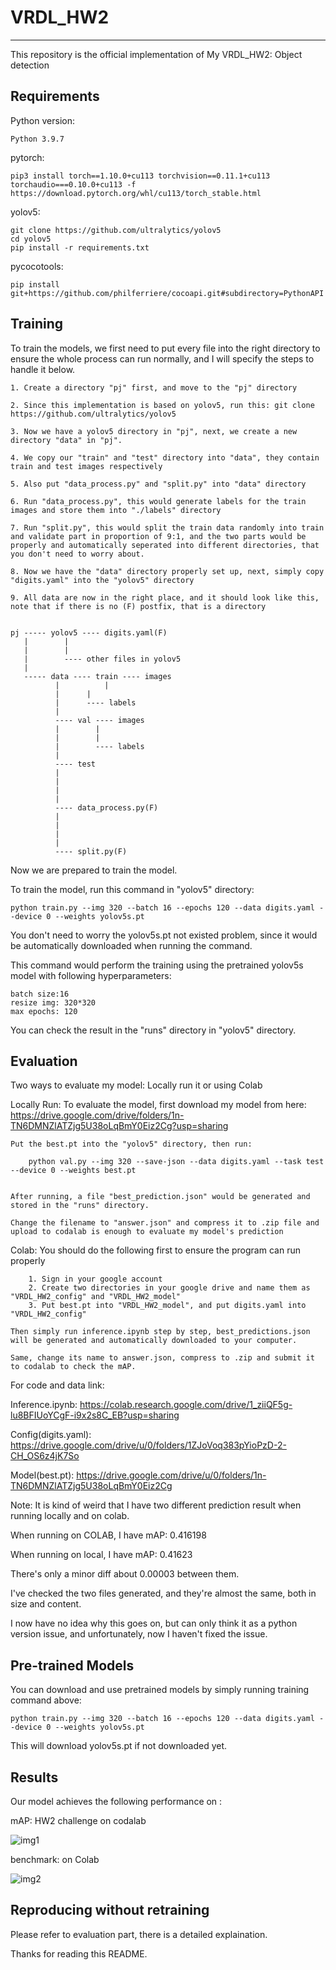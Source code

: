 # VRDL_HW2
-------------------------------------------------------------------------
This repository is the official implementation of My VRDL_HW2: Object detection



Requirements
-------------------------------------------------------------------------
Python version:
	
	Python 3.9.7

pytorch:
	
	pip3 install torch==1.10.0+cu113 torchvision==0.11.1+cu113 torchaudio===0.10.0+cu113 -f https://download.pytorch.org/whl/cu113/torch_stable.html

yolov5:
	
	git clone https://github.com/ultralytics/yolov5
	cd yolov5
	pip install -r requirements.txt

pycocotools:

	pip install git+https://github.com/philferriere/cocoapi.git#subdirectory=PythonAPI



Training
-------------------------------------------------------------------------
To train the models, we first need to put every file into the right directory to ensure the whole process can run normally, and I will specify the steps to handle it below.

	1. Create a directory "pj" first, and move to the "pj" directory 
	
	2. Since this implementation is based on yolov5, run this: git clone https://github.com/ultralytics/yolov5
	
	3. Now we have a yolov5 directory in "pj", next, we create a new directory "data" in "pj".
	
	4. We copy our "train" and "test" directory into "data", they contain train and test images respectively
	
	5. Also put "data_process.py" and "split.py" into "data" directory
	
	6. Run "data_process.py", this would generate labels for the train images and store them into "./labels" directory

	7. Run "split.py", this would split the train data randomly into train and validate part in proportion of 9:1, and the two parts would be properly and automatically seperated into different directories, that you don't need to worry about.
	
	8. Now we have the "data" directory properly set up, next, simply copy "digits.yaml" into the "yolov5" directory
	
	9. All data are now in the right place, and it should look like this, note that if there is no (F) postfix, that is a directory
	
	
	pj ----- yolov5 ---- digits.yaml(F) 
	   |		|
	   |		|
	   |		---- other files in yolov5
	   |
	   ----- data ---- train ---- images
	   	      |          |
		      |		 |
		      |		 ---- labels
		      |
		      ---- val ---- images
		      |	       |
		      |	       |
		      |	       ---- labels
		      |
		      ---- test
		      |
		      |
		      |
		      |
		      ---- data_process.py(F)
		      |
		      |
		      |
		      |
		      ---- split.py(F)

Now we are prepared to train the model.

To train the model, run this command in "yolov5" directory:

	python train.py --img 320 --batch 16 --epochs 120 --data digits.yaml --device 0 --weights yolov5s.pt

You don't need to worry the yolov5s.pt not existed problem, since it would be automatically downloaded when running the command.

This command would perform the training using the pretrained yolov5s model with following hyperparameters:
	
	batch size:16
	resize img: 320*320
	max epochs: 120

You can check the result in the "runs" directory in "yolov5" directory.

Evaluation
-------------------------------------------------------------------------
Two ways to evaluate my model: Locally run it or using Colab

Locally Run:
	To evaluate the model, first download my model from here:
	https://drive.google.com/drive/folders/1n-TN6DMNZlATZjg5U38oLqBmY0Eiz2Cg?usp=sharing

	Put the best.pt into the "yolov5" directory, then run:

		python val.py --img 320 --save-json --data digits.yaml --task test --device 0 --weights best.pt
	

	After running, a file "best_prediction.json" would be generated and stored in the "runs" directory.
    
	Change the filename to "answer.json" and compress it to .zip file and upload to codalab is enough to evaluate my model's prediction
	
Colab:
	You should do the following first to ensure the program can run properly
		
		1. Sign in your google account
		2. Create two directories in your google drive and name them as "VRDL_HW2_config" and "VRDL_HW2_model"
		3. Put best.pt into "VRDL_HW2_model", and put digits.yaml into "VRDL_HW2_config"
		
	Then simply run inference.ipynb step by step, best_predictions.json will be generated and automatically downloaded to your computer.
	
	Same, change its name to answer.json, compress to .zip and submit it to codalab to check the mAP. 
	
For code and data link:

Inference.ipynb: https://colab.research.google.com/drive/1_ziiQF5g-lu8BFIUoYCgF-i9x2s8C_EB?usp=sharing
		
Config(digits.yaml): https://drive.google.com/drive/u/0/folders/1ZJoVoq383pYioPzD-2-CH_OS6z4jK7So
		
Model(best.pt): https://drive.google.com/drive/u/0/folders/1n-TN6DMNZlATZjg5U38oLqBmY0Eiz2Cg


Note: It is kind of weird that I have two different prediction result when running locally and on colab.

When running on COLAB, I have mAP: 0.416198 

When running on local, I have mAP: 0.41623

There's only a minor diff about 0.00003 between them.

I've checked the two files generated, and they're almost the same, both in size and content.

I now have no idea why this goes on, but can only think it as a python version issue, and unfortunately, now I haven't fixed the issue.


	
Pre-trained Models
-------------------------------------------------------------------------
You can download and use pretrained models by simply running training command above:
    
	python train.py --img 320 --batch 16 --epochs 120 --data digits.yaml --device 0 --weights yolov5s.pt

This will download yolov5s.pt if not downloaded yet.
    
    
Results
-------------------------------------------------------------------------
Our model achieves the following performance on :

mAP: HW2 challenge on codalab	

![img1](https://github.com/egghead2630/VRDL_HW2/blob/main/result.png)

benchmark: on Colab

![img2](https://github.com/egghead2630/VRDL_HW2/blob/main/infer_result.png)



Reproducing without retraining
-------------------------------------------------------------------------
Please refer to evaluation part, there is a detailed explaination.





Thanks for reading this README.
